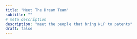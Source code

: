 ```yaml
---
title: "Meet The Dream Team"
subtitle: ""
# meta description
description: "meet the people that bring NLP to patents"
draft: false
---
```


<!-- <div class='team'>
<div class='profile profile1'>
<div class='profilePicture'>

![François](/images/François.png)

</div>
<div class='profileDetail'>

[**François Veltz**](https://algopatent.com) Patent Attorney specializing in the algorithmics behind patent drafting.

</div>
</div>

<div class='profile profile2'>
<div class='profilePicture'>

![Kim](/images/Kim.jpg)

</div>
<div class='profileDetail'>

[**Kim Gerdes**](https://gerdes.fr) Professor in Computational Linguistics, member of the TLP research group at the Lisn, responsible for the Master track “Artificial Intelligence” [University Paris Saclay](https://www.universite-paris-saclay.fr/)

</div>
</div>
<div class='profile profile3'>
<div class='profilePicture'>

![Jean-Marc](/images/Jean-Marc.jpg)

</div>
<div class='profileDetail'>

[**Jean-Marc Deltorn**](https://www.linkedin.com/in/jean-marc-deltorn-809751158/) Senior researcher at CEIPI, University of Strasbourg, where he co-directs the University Diploma on AI & IP, and formerly in charge of AI applications (text, images, speech) at the European Patent Office.

</div>
</div>

<div class='profile profile4'>
<div class='profilePicture'>

![Abdelhak](/images/Abdelhak.jpg)

</div>
<div class='profileDetail'>

**Abdelhak Kelious** Computer Science Student at the University of Paris, doing his final internship at INRIA with qatent on the construction of a jurisprudence database. He is interested in Artificial Intelligence, Data Science, and Data engineering.

</div>
</div>

<div class='profile profile5'>
<div class='profilePicture'>

![Alma](/images/Alma.png)

</div>
<div class='profileDetail'>

**Alma Parias García** EIT Data Science student from the Universidad Politécnica in Madrid / University Paris-Saclay, doing her internship at Inria/qatent on Multi-Word embeddings. She holds a bachelor in Mathematics and Software Engineering from the Universidad Rey Juan Carlos in Madrid.

</div>
</div>

<div class='profile profile6'>
<div class='profilePicture'>

![Ji](/images/Ji.png)

</div>
<div class='profileDetail'>

**Ji Pei** Back-end engineer. He holds a bachelor in Statistics from Fujian Agriculture and Forestry University, and a engineering diploma with a Data Science major from ESIEA (École d'Ingénieurs en Sciences et Technologies du Numérique).

</div>
</div>

<div class='profile profile7'>
<div class='profilePicture'>

![Venkat](/images/Venkat.png)

</div>
<div class='profileDetail'>

**Venkat Kumari Natarajan** Front-End Engineer. She is a Graduate from EPITA specialized in Software Engineering , focussing on front-end development with JavaScript & Frameworks. She holds a Bachelor in Computer Science and Engineering from the University College of Engineering, Kanchipuram, Chennai.

</div>
</div>

<div class='profile profile8'>
<div class='profilePicture'>

![Zongmin](/images/Zongmin.jpg)

</div>
<div class='profileDetail'>

**Zongmin Li** Currently a 3rd year student at the École Polytechnique who majors in computer science and data science. He is doing his research internship on NLP within qatent.

</div>
</div>
</div> -->
